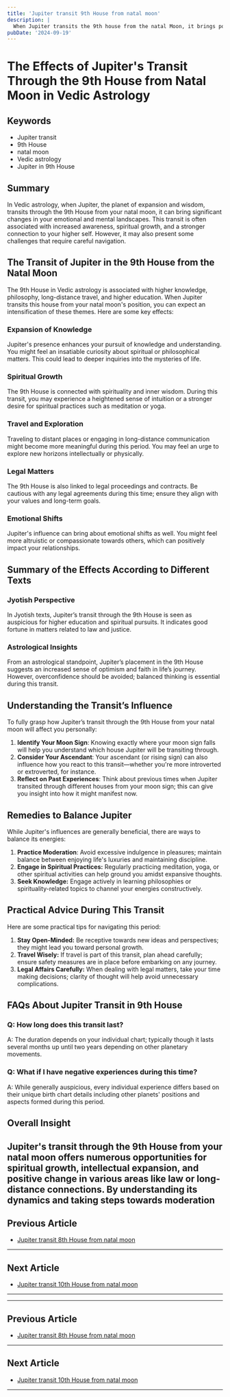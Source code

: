 ```yaml
---
title: 'Jupiter transit 9th House from natal moon'
description: |
  When Jupiter transits the 9th house from the natal Moon, it brings positive outcomes such as financial gains, success in undertakings, and improved relationships. The individual may experience a period of happiness, prosperity, and spiritual growth.
pubDate: '2024-09-19'
---
```


# The Effects of Jupiter's Transit Through the 9th House from Natal Moon in Vedic Astrology

## Keywords
- Jupiter transit
- 9th House
- natal moon
- Vedic astrology
- Jupiter in 9th House

## Summary
In Vedic astrology, when Jupiter, the planet of expansion and wisdom, transits through the 9th House from your natal moon, it can bring significant changes in your emotional and mental landscapes. This transit is often associated with increased awareness, spiritual growth, and a stronger connection to your higher self. However, it may also present some challenges that require careful navigation.

## The Transit of Jupiter in the 9th House from the Natal Moon

The 9th House in Vedic astrology is associated with higher knowledge, philosophy, long-distance travel, and higher education. When Jupiter transits this house from your natal moon's position, you can expect an intensification of these themes. Here are some key effects:

### **Expansion of Knowledge**
Jupiter's presence enhances your pursuit of knowledge and understanding. You might feel an insatiable curiosity about spiritual or philosophical matters. This could lead to deeper inquiries into the mysteries of life.

### **Spiritual Growth**
The 9th House is connected with spirituality and inner wisdom. During this transit, you may experience a heightened sense of intuition or a stronger desire for spiritual practices such as meditation or yoga.

### **Travel and Exploration**
Traveling to distant places or engaging in long-distance communication might become more meaningful during this period. You may feel an urge to explore new horizons intellectually or physically.

### **Legal Matters**
The 9th House is also linked to legal proceedings and contracts. Be cautious with any legal agreements during this time; ensure they align with your values and long-term goals.

### **Emotional Shifts**
Jupiter's influence can bring about emotional shifts as well. You might feel more altruistic or compassionate towards others, which can positively impact your relationships.

## Summary of the Effects According to Different Texts

### **Jyotish Perspective**
In Jyotish texts, Jupiter’s transit through the 9th House is seen as auspicious for higher education and spiritual pursuits. It indicates good fortune in matters related to law and justice.

### **Astrological Insights**
From an astrological standpoint, Jupiter’s placement in the 9th House suggests an increased sense of optimism and faith in life’s journey. However, overconfidence should be avoided; balanced thinking is essential during this transit.

## Understanding the Transit’s Influence

To fully grasp how Jupiter’s transit through the 9th House from your natal moon will affect you personally:

1. **Identify Your Moon Sign**: Knowing exactly where your moon sign falls will help you understand which house Jupiter will be transiting through.
2. **Consider Your Ascendant**: Your ascendant (or rising sign) can also influence how you react to this transit—whether you're more introverted or extroverted, for instance.
3. **Reflect on Past Experiences**: Think about previous times when Jupiter transited through different houses from your moon sign; this can give you insight into how it might manifest now.

## Remedies to Balance Jupiter

While Jupiter's influences are generally beneficial, there are ways to balance its energies:

1. **Practice Moderation**: Avoid excessive indulgence in pleasures; maintain balance between enjoying life's luxuries and maintaining discipline.
2. **Engage in Spiritual Practices:** Regularly practicing meditation, yoga, or other spiritual activities can help ground you amidst expansive thoughts.
3. **Seek Knowledge:** Engage actively in learning philosophies or spirituality-related topics to channel your energies constructively.

## Practical Advice During This Transit

Here are some practical tips for navigating this period:

1. **Stay Open-Minded:** Be receptive towards new ideas and perspectives; they might lead you toward personal growth.
2. **Travel Wisely:** If travel is part of this transit, plan ahead carefully; ensure safety measures are in place before embarking on any journey.
3. **Legal Affairs Carefully:** When dealing with legal matters, take your time making decisions; clarity of thought will help avoid unnecessary complications.

## FAQs About Jupiter Transit in 9th House

### **Q: How long does this transit last?**
A: The duration depends on your individual chart; typically though it lasts several months up until two years depending on other planetary movements.

### **Q: What if I have negative experiences during this time?**
A: While generally auspicious, every individual experience differs based on their unique birth chart details including other planets' positions and aspects formed during this period.

## Overall Insight

Jupiter's transit through the 9th House from your natal moon offers numerous opportunities for spiritual growth, intellectual expansion, and positive change in various areas like law or long-distance connections. By understanding its dynamics and taking steps towards moderation
---

## Previous Article
- [Jupiter transit 8th House from natal moon](200508_Jupiter_transit_8th_House_from_natal_moon.md)

---

## Next Article
- [Jupiter transit 10th House from natal moon](200510_Jupiter_transit_10th_House_from_natal_moon.md)

---
---

## Previous Article
- [Jupiter transit 8th House from natal moon](200508_Jupiter_transit_8th_House_from_natal_moon.md)

---

## Next Article
- [Jupiter transit 10th House from natal moon](200510_Jupiter_transit_10th_House_from_natal_moon.md)

---
